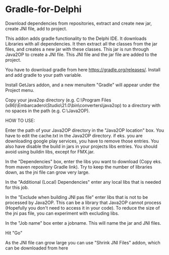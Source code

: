 # Gradle-for-Delphi
Download dependencies from repositories, extract and create new jar, create JNI file, add to project.

This addon adds gradle functionality to the Delphi IDE. It downloads Libraries with all dependencies. It then extract all the classes from the jar files, and creates a new jar with these classes. This jar is run through Java2OP to create a JNI file. This JNI file and the jar file are added to the project.  

You have to download gradle from here https://gradle.org/releases/.
Install and add gradle to your path variable.

Install GetJars addon, and a new menuitem "Gradle" will appear under the Project menu.

Copy your java2op directory (e.g. C:\Program Files (x86)\Embarcadero\Studio\21.0\bin\converters\java2op) to a directory with no spaces in the path (e.g. C:\Java2OP).

HOW TO USE:

Enter the path of your Java2OP directory in the "Java2OP location" box.
You have to edit the cache.txt in the Java2OP directory. if eks. you are downloading google play services, you have to remove those entries. 
You also have disable the build in jars in your projects libs entries. You should avoid using buildin libs, except for FMX.jar.

In the "Dependencies" box, enter the libs you want to download (Copy eks. from maven repository Gradle link). 
Try to keep the number of libraries down, as the jni file can grow very large.

In the "Additional (Local) Dependencies" enter any local libs that is needed for this job.

In the "Exclude when building JNI pas file" enter libs that is not to be processed by Java2OP. This can be a library that Java2OP cannot process (Hopefully you don't need to access it in your code). To reduce the size of the jni pas file, you can experiment with excluding libs.

In the "Job name" box enter a jobname. This will name the jar and JNI files.

Hit "Go"

As the JNI file can grow large you can use "Shrink JNI Files" addon, which can be downloaded from here 




